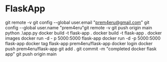 # FlaskApp
git remote -v
git config --global user.email "prem4eru@gmail.com"
git config --global user.name "prem4eru"git remote -v
git push origin main
python .\app.py
docker build -t flask-app .
docker build -t flask-app .
docker images
docker run -d - p 5000:5000 flask-app
docker run -d -p 5000:5000 flask-app
docker tag flask-app prem4eru/flask-app
docker login
docker push prem4eru/flask-app
git add .
git commit -m "completed docker flask app"
git push origin main